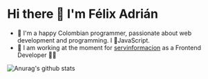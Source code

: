 # Hi there 👋 I'm Félix Adrián

- 💬 I'm a happy Colombian programmer, passionate about web development and programming. I 💛JavaScript.
- 🔭 I am working at the moment for [servinformacion](https://servinformacion.com/) as a Frontend Developer 👨‍💻

![Anurag's github stats](https://github-readme-stats.vercel.app/api?username=xlifems&show_icons=true&theme=dark)

<!--
**xlifems/xlifems** is a ✨ _special_ ✨ repository because its `README.md` (this file) appears on your GitHub profile.

Here are some ideas to get you started:

- 🔭 I’m currently working on ...
- 🌱 I’m currently learning ...
- 👯 I’m looking to collaborate on ...
- 🤔 I’m looking for help with ...
- 💬 Ask me about ...
- 📫 How to reach me: ...
- 😄 Pronouns: ...
- ⚡ Fun fact: ...
-->
